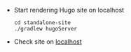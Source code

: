 - Start rendering Hugo site on localhost
  ```shell
  cd standalone-site
  ./gradlew hugoServer
  ```

- Check site on [localhost](http://localhost:1313)